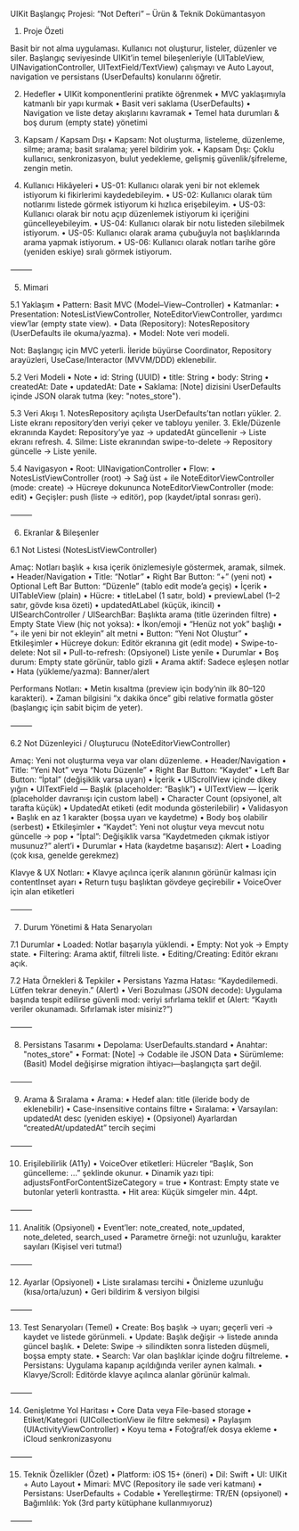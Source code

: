 UIKit Başlangıç Projesi: “Not Defteri” – Ürün & Teknik Dokümantasyon

1) Proje Özeti

Basit bir not alma uygulaması. Kullanıcı not oluşturur, listeler, düzenler ve siler. Başlangıç seviyesinde UIKit’in temel bileşenleriyle (UITableView, UINavigationController, UITextField/TextView) çalışmayı ve Auto Layout, navigation ve persistans (UserDefaults) konularını öğretir.

2) Hedefler
	•	UIKit komponentlerini pratikte öğrenmek
	•	MVC yaklaşımıyla katmanlı bir yapı kurmak
	•	Basit veri saklama (UserDefaults)
	•	Navigation ve liste detay akışlarını kavramak
	•	Temel hata durumları & boş durum (empty state) yönetimi

3) Kapsam / Kapsam Dışı
	•	Kapsam: Not oluşturma, listeleme, düzenleme, silme; arama; basit sıralama; yerel bildirim yok.
	•	Kapsam Dışı: Çoklu kullanıcı, senkronizasyon, bulut yedekleme, gelişmiş güvenlik/şifreleme, zengin metin.

4) Kullanıcı Hikâyeleri
	•	US-01: Kullanıcı olarak yeni bir not eklemek istiyorum ki fikirlerimi kaydedebileyim.
	•	US-02: Kullanıcı olarak tüm notlarımı listede görmek istiyorum ki hızlıca erişebileyim.
	•	US-03: Kullanıcı olarak bir notu açıp düzenlemek istiyorum ki içeriğini güncelleyebileyim.
	•	US-04: Kullanıcı olarak bir notu listeden silebilmek istiyorum.
	•	US-05: Kullanıcı olarak arama çubuğuyla not başlıklarında arama yapmak istiyorum.
	•	US-06: Kullanıcı olarak notları tarihe göre (yeniden eskiye) sıralı görmek istiyorum.

⸻

5) Mimari

5.1 Yaklaşım
	•	Pattern: Basit MVC (Model–View–Controller)
	•	Katmanlar:
	•	Presentation: NotesListViewController, NoteEditorViewController, yardımcı view’lar (empty state view).
	•	Data (Repository): NotesRepository (UserDefaults ile okuma/yazma).
	•	Model: Note veri modeli.

Not: Başlangıç için MVC yeterli. İleride büyürse Coordinator, Repository arayüzleri, UseCase/Interactor (MVVM/DDD) eklenebilir.

5.2 Veri Modeli
	•	Note
	•	id: String (UUID)
	•	title: String
	•	body: String
	•	createdAt: Date
	•	updatedAt: Date
	•	Saklama: [Note] dizisini UserDefaults içinde JSON olarak tutma (key: "notes_store").

5.3 Veri Akışı
	1.	NotesRepository açılışta UserDefaults’tan notları yükler.
	2.	Liste ekranı repository’den veriyi çeker ve tabloyu yeniler.
	3.	Ekle/Düzenle ekranında Kaydet: Repository’ye yaz → updatedAt güncellenir → Liste ekranı refresh.
	4.	Silme: Liste ekranından swipe-to-delete → Repository güncelle → Liste yenile.

5.4 Navigasyon
	•	Root: UINavigationController
	•	Flow:
	•	NotesListViewController (root)
→ Sağ üst + ile NoteEditorViewController (mode: create)
→ Hücreye dokununca NoteEditorViewController (mode: edit)
	•	Geçişler: push (liste → editör), pop (kaydet/iptal sonrası geri).

⸻

6) Ekranlar & Bileşenler

6.1 Not Listesi (NotesListViewController)

Amaç: Notları başlık + kısa içerik önizlemesiyle göstermek, aramak, silmek.
	•	Header/Navigation
	•	Title: “Notlar”
	•	Right Bar Button: “+” (yeni not)
	•	Optional Left Bar Button: “Düzenle” (tablo edit mode’a geçiş)
	•	İçerik
	•	UITableView (plain)
	•	Hücre:
	•	titleLabel (1 satır, bold)
	•	previewLabel (1–2 satır, gövde kısa özeti)
	•	updatedAtLabel (küçük, ikincil)
	•	UISearchController / UISearchBar: Başlıkta arama (title üzerinden filtre)
	•	Empty State View (hiç not yoksa):
	•	İkon/emoji
	•	“Henüz not yok” başlığı
	•	“+ ile yeni bir not ekleyin” alt metni
	•	Button: “Yeni Not Oluştur”
	•	Etkileşimler
	•	Hücreye dokun: Editör ekranına git (edit mode)
	•	Swipe-to-delete: Not sil
	•	Pull-to-refresh: (Opsiyonel) Liste yenile
	•	Durumlar
	•	Boş durum: Empty state görünür, tablo gizli
	•	Arama aktif: Sadece eşleşen notlar
	•	Hata (yükleme/yazma): Banner/alert

Performans Notları:
	•	Metin kısaltma (preview için body’nin ilk 80–120 karakteri).
	•	Zaman bilgisini “x dakika önce” gibi relative formatla göster (başlangıç için sabit biçim de yeter).

⸻

6.2 Not Düzenleyici / Oluşturucu (NoteEditorViewController)

Amaç: Yeni not oluşturma veya var olanı düzenleme.
	•	Header/Navigation
	•	Title: “Yeni Not” veya “Notu Düzenle”
	•	Right Bar Button: “Kaydet”
	•	Left Bar Button: “İptal” (değişiklik varsa uyarı)
	•	İçerik
	•	UIScrollView içinde dikey yığın
	•	UITextField — Başlık (placeholder: “Başlık”)
	•	UITextView — İçerik (placeholder davranışı için custom label)
	•	Character Count (opsiyonel, alt tarafta küçük)
	•	UpdatedAt etiketi (edit modunda gösterilebilir)
	•	Validasyon
	•	Başlık en az 1 karakter (boşsa uyarı ve kaydetme)
	•	Body boş olabilir (serbest)
	•	Etkileşimler
	•	“Kaydet”: Yeni not oluştur veya mevcut notu güncelle → pop
	•	“İptal”: Değişiklik varsa “Kaydetmeden çıkmak istiyor musunuz?” alert’i
	•	Durumlar
	•	Hata (kaydetme başarısız): Alert
	•	Loading (çok kısa, genelde gerekmez)

Klavye & UX Notları:
	•	Klavye açılınca içerik alanının görünür kalması için contentInset ayarı
	•	Return tuşu başlıktan gövdeye geçirebilir
	•	VoiceOver için alan etiketleri

⸻

7) Durum Yönetimi & Hata Senaryoları

7.1 Durumlar
	•	Loaded: Notlar başarıyla yüklendi.
	•	Empty: Not yok → Empty state.
	•	Filtering: Arama aktif, filtreli liste.
	•	Editing/Creating: Editör ekranı açık.

7.2 Hata Örnekleri & Tepkiler
	•	Persistans Yazma Hatası: “Kaydedilemedi. Lütfen tekrar deneyin.” (Alert)
	•	Veri Bozulması (JSON decode): Uygulama başında tespit edilirse güvenli mod: veriyi sıfırlama teklif et (Alert: “Kayıtlı veriler okunamadı. Sıfırlamak ister misiniz?”)

⸻

8) Persistans Tasarımı
	•	Depolama: UserDefaults.standard
	•	Anahtar: "notes_store"
	•	Format: [Note] → Codable ile JSON Data
	•	Sürümleme: (Basit) Model değişirse migration ihtiyacı—başlangıçta şart değil.

⸻

9) Arama & Sıralama
	•	Arama:
	•	Hedef alan: title (ileride body de eklenebilir)
	•	Case-insensitive contains filtre
	•	Sıralama:
	•	Varsayılan: updatedAt desc (yeniden eskiye)
	•	(Opsiyonel) Ayarlardan “createdAt/updatedAt” tercih seçimi

⸻

10) Erişilebilirlik (A11y)
	•	VoiceOver etiketleri: Hücreler “Başlık, Son güncelleme: …” şeklinde okunur.
	•	Dinamik yazı tipi: adjustsFontForContentSizeCategory = true
	•	Kontrast: Empty state ve butonlar yeterli kontrastta.
	•	Hit area: Küçük simgeler min. 44pt.

⸻

11) Analitik (Opsiyonel)
	•	Event’ler: note_created, note_updated, note_deleted, search_used
	•	Parametre örneği: not uzunluğu, karakter sayıları (Kişisel veri tutma!)

⸻

12) Ayarlar (Opsiyonel)
	•	Liste sıralaması tercihi
	•	Önizleme uzunluğu (kısa/orta/uzun)
	•	Geri bildirim & versiyon bilgisi

⸻

13) Test Senaryoları (Temel)
	•	Create: Boş başlık → uyarı; geçerli veri → kaydet ve listede görünmeli.
	•	Update: Başlık değişir → listede anında güncel başlık.
	•	Delete: Swipe → silindikten sonra listeden düşmeli, boşsa empty state.
	•	Search: Var olan başlıklar içinde doğru filtreleme.
	•	Persistans: Uygulama kapanıp açıldığında veriler aynen kalmalı.
	•	Klavye/Scroll: Editörde klavye açılınca alanlar görünür kalmalı.

⸻

14) Genişletme Yol Haritası
	•	Core Data veya File-based storage
	•	Etiket/Kategori (UICollectionView ile filtre sekmesi)
	•	Paylaşım (UIActivityViewController)
	•	Koyu tema
	•	Fotoğraf/ek dosya ekleme
	•	iCloud senkronizasyonu

⸻

15) Teknik Özellikler (Özet)
	•	Platform: iOS 15+ (öneri)
	•	Dil: Swift
	•	UI: UIKit + Auto Layout
	•	Mimari: MVC (Repository ile sade veri katmanı)
	•	Persistans: UserDefaults + Codable
	•	Yerelleştirme: TR/EN (opsiyonel)
	•	Bağımlılık: Yok (3rd party kütüphane kullanmıyoruz)

⸻

